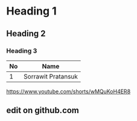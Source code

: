 # Heading 1
## Heading 2
### Heading 3

|No|Name|
|--|----|
| 1 |Sorrawit Pratansuk|

https://www.youtube.com/shorts/wMQuKoH4ER8
## edit on github.com
